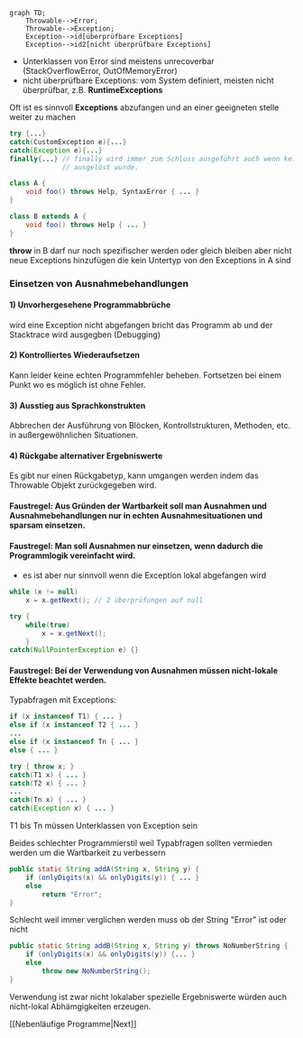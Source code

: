 ```mermaid
graph TD;
	Throwable-->Error;
	Throwable-->Exception;
	Exception-->id[überprüfbare Exceptions]
	Exception-->id2[nicht überprüfbare Exceptions]
```
- Unterklassen von Error sind meistens unrecoverbar (StackOverflowError, OutOfMemoryError)
- nicht überprüfbare Exceptions: vom System definiert, meisten nicht überprüfbar, z.B. **RuntimeExceptions**

Oft ist es sinnvoll **Exceptions** abzufangen und an einer geeigneten stelle weiter zu machen
```Java
try {...}
catch(CustomException e){...}
catch(Exception e){...}
finally{...} // finally wird immer zum Schluss ausgeführt auch wenn kein catch 
             // ausgelöst wurde.
```
```Java
class A {  
	void foo() throws Help, SyntaxError { ... }  
}  

class B extends A {  
	void foo() throws Help { ... }  
}
```
**throw** in B darf nur noch spezifischer werden oder gleich bleiben aber nicht neue Exceptions hinzufügen die kein Untertyp von den Exceptions in A sind

### Einsetzen von Ausnahmebehandlungen
#### 1) Unvorhergesehene Programmabbrüche
wird eine Exception nicht abgefangen bricht das Programm ab und der Stacktrace wird ausgegben (Debugging)
#### 2) Kontrolliertes Wiederaufsetzen
Kann leider keine echten Programmfehler beheben. Fortsetzen bei einem Punkt wo es möglich ist ohne Fehler.
#### 3) Ausstieg aus Sprachkonstrukten
Abbrechen der Ausführung von Blöcken, Kontrollstrukturen, Methoden, etc. in außergewöhnlichen Situationen.
#### 4) Rückgabe alternativer Ergebniswerte
Es gibt nur einen Rückgabetyp, kann umgangen werden indem das Throwable Objekt zurückgegeben wird.

#### Faustregel: Aus Gründen der Wartbarkeit soll man Ausnahmen und Ausnahmebehandlungen nur in echten Ausnahmesituationen und sparsam einsetzen.

#### Faustregel: Man soll Ausnahmen nur einsetzen, wenn dadurch die Programmlogik vereinfacht wird.
- es ist aber nur sinnvoll wenn die Exception lokal abgefangen wird

```Java
while (x != null)  
	x = x.getNext(); // 2 überprüfungen auf null

try {  
	while(true)  
		x = x.getNext();  
	}  
catch(NullPointerException e) {}
```

#### Faustregel: Bei der Verwendung von Ausnahmen müssen nicht-lokale Effekte beachtet werden.
Typabfragen mit Exceptions:
```Java
if (x instanceof T1) { ... }  
else if (x instanceof T2 { ... }  
...  
else if (x instanceof Tn { ... }  
else { ... }
```
```Java
try { throw x; }  
catch(T1 x) { ... }  
catch(T2 x) { ... }  
...  
catch(Tn x) { ... }  
catch(Exception x) { ... }
```
T1 bis Tn müssen Unterklassen von Exception sein

Beides schlechter Programmierstil weil Typabfragen sollten vermieden werden um die Wartbarkeit zu verbessern

```Java
public static String addA(String x, String y) {  
	if (onlyDigits(x) && onlyDigits(y)) { ... }  
	else  
		return "Error";  
}
```
Schlecht weil immer verglichen werden muss ob der String "Error" ist oder nicht

```Java
public static String addB(String x, String y) throws NoNumberString {  
	if (onlyDigits(x) && onlyDigits(y)) {... }  
	else  
		throw new NoNumberString();  
}
```
Verwendung ist zwar nicht lokalaber spezielle Ergebniswerte würden auch nicht-lokal Abhämgigkeiten erzeugen.

[[Nebenläufige Programme|Next]]

